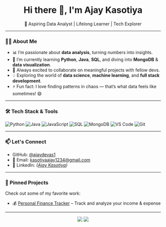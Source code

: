 <h1 align="center">Hi there 👋, I'm Ajay Kasotiya</h1>
<p align="center">🚀 Aspiring Data Analyst | Lifelong Learner | Tech Explorer</p>

---

### 👨‍💻 About Me
- 📊 I’m passionate about **data analysis**, turning numbers into insights.
- 🌱 I’m currently learning **Python**, **Java**, **SQL**, and diving into **MongoDB** & **data visualization**.
- 💬 Always excited to collaborate on meaningful projects with fellow devs.
- 💡 Exploring the world of **data science**, **machine learning**, and **full stack development**.
- ⚡ Fun fact: I love finding patterns in chaos — that’s what data feels like sometimes! 😄

---

### 🛠️ Tech Stack & Tools
![Python](https://img.shields.io/badge/-Python-3776AB?logo=python&logoColor=white)
![Java](https://img.shields.io/badge/-Java-007396?logo=java&logoColor=white)
![JavaScript](https://img.shields.io/badge/-JavaScript-F7DF1E?logo=javascript&logoColor=black)
![SQL](https://img.shields.io/badge/-SQL-4479A1?logo=postgresql&logoColor=white)
![MongoDB](https://img.shields.io/badge/-MongoDB-47A248?logo=mongodb&logoColor=white)
![VS Code](https://img.shields.io/badge/-VSCode-007ACC?logo=visualstudiocode&logoColor=white)
![Git](https://img.shields.io/badge/-Git-F05032?logo=git&logoColor=white)

---

### 📫 Let's Connect
- GitHub: [@ajaydevas1](https://github.com/ajaydevas1)
- 📧 Email: [kasotiyaajay1234@gmail.com](mailto:kasotiyaajay1234@gmail.com)
- 🔗 LinkedIn: *([Ajay Kasotiya](https://www.linkedin.com/in/ajay-kasotiya-29a2aa284/))*

---

### 📌 Pinned Projects
Check out some of my favorite work:
- 💰 [Personal Finance Tracker](https://github.com/ajaydevas1/personal-finance) – Track and analyze your income & expense

---

<p align="center">
  <img src="https://github-readme-stats.vercel.app/api?username=ajaydevas1&show_icons=true&theme=tokyonight" />
  <img src="https://github-readme-stats.vercel.app/api/top-langs/?username=ajaydevas1&layout=compact&theme=tokyonight" />
</p>
